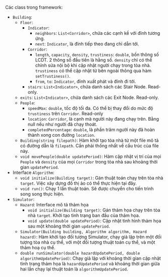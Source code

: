 Các class trong framework:
- ```Building```:
    - ```Floor```:
        - ```Indicator```:
            - ```neighbors```: ```List<Corridor>```, chứa các cạnh kề với đỉnh tương ứng.
            - ```next```: ```Indicator```, là đỉnh tiếp theo đang chỉ dẫn tới.
        - ```Corridor```:
            - ```length```, ```capacity```, ```density```, ```trustiness```: ```double```, bốn thông số LCDT. 2 thông số đầu tiên là hằng số. ```density``` chỉ có thể chỉnh sửa nội bộ khi cập nhật người chạy trong tòa nhà. ```trustiness``` có thể cập nhật từ bên ngoài thông qua hàm ```setTrustiness()```.
            - ```from```, ```to```: ```Indicator```, đỉnh xuất phát và đỉnh đi tới.
        - ```stairs```: ```List<Indicator>```, chứa danh sách các Stair Node. Read-only.
    - ```exits```: ```List<Indicator>```, chứa danh sách các Exit Node. Read-only.
    - ```People```:
        - ```speedMax```: ```double```, tốc độ tối đa. Có thể bị thay đổi do mức độ ```trustiness``` trên ```Corridor```. Read-only
        - ```location```: ```Corridor```, là cạnh mà người này đang chạy trên. Bằng null nếu như người đã chạy thoát.
        - ```completedPercentage```: ```double```, là phần trăm người này đã hoàn thành xong con đường ```location```.
    - ```Building(string filepath)```: Hàm khởi tạo tòa nhà từ một file mô tả có đường dẫn là ```filepath```. Cần phải thống nhất về cấu trúc của file này. 
    - ```void movePeople(double updatePeriod)```: Hàm cập nhật vị trí của mọi ```People``` và ```density``` của mọi ```Corridor``` trong tòa nhà sau khoảng thời gian ```updatePeriod```.
- Interface ```Algorithm```: 
    - ```void initialize(Building target)```: Gán thuật toán chạy trên tòa nhà ```target```. Việc xây dựng đồ thị ảo có thể thực hiện tại đây.
    - ```void run()```: Chạy 1 lần thuật toán. Sẽ được chuyển cho tiến trình song song thực hiện.
- ```Simulator```:
    - ```Hazard```: Interface mô tả thảm họa
        - ```void initialize(Building target)```: Gán thảm họa chạy trên tòa nhà ```target```. Khởi tạo tình trạng ban đầu của thảm họa.
        - ```void update(double updatePeriod)```: Cập nhật tình hình thảm họa sau một khoảng thời gian ```updatePeriod```.
    - ```Simulator(Building building, Algorithm algorithm, Hazard hazard)```: Hàm khởi tạo đối tượng Simulator, chạy giả lập trên một đối tượng tòa nhà cụ thể, với một đối tượng thuật toán cụ thể, và một thảm hoạ cụ thể.
    - ```double runSimulator(double hazardUpdatePeriod, double algorithmUpdatePeriod)```: Chạy giả lập với khoảng thời gian cập nhật tình trạng thảm họa là ```hazardUpdatePeriod``` và khoảng thời gian giữa hai lần chạy lại thuật toán là ```algorithmUpdatePeriod```.